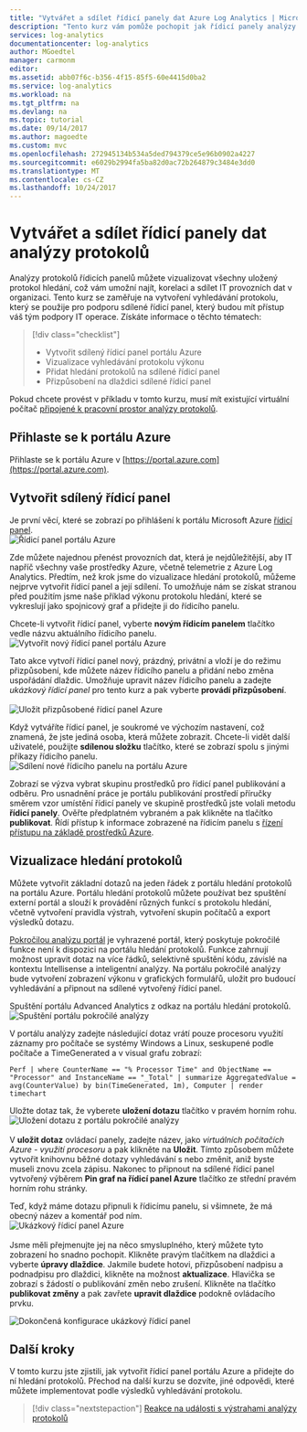 ```yaml
---
title: "Vytvářet a sdílet řídicí panely dat Azure Log Analytics | Microsoft Docs"
description: "Tento kurz vám pomůže pochopit jak řídicí panely analýzy protokolů můžete vizualizovat všechny uložený protokol hledání, budete jeden přehledu zobrazení prostředí."
services: log-analytics
documentationcenter: log-analytics
author: MGoedtel
manager: carmonm
editor: 
ms.assetid: abb07f6c-b356-4f15-85f5-60e4415d0ba2
ms.service: log-analytics
ms.workload: na
ms.tgt_pltfrm: na
ms.devlang: na
ms.topic: tutorial
ms.date: 09/14/2017
ms.author: magoedte
ms.custom: mvc
ms.openlocfilehash: 272945134b534a5ded794379ce5e96b0902a4227
ms.sourcegitcommit: e6029b2994fa5ba82d0ac72b264879c3484e3dd0
ms.translationtype: MT
ms.contentlocale: cs-CZ
ms.lasthandoff: 10/24/2017
---
```

# <a name="create-and-share-dashboards-of-log-analytics-data"></a>Vytvářet a sdílet řídicí panely dat analýzy protokolů

Analýzy protokolů řídicích panelů můžete vizualizovat všechny uložený protokol hledání, což vám umožní najít, korelaci a sdílet IT provozních dat v organizaci.  Tento kurz se zaměřuje na vytvoření vyhledávání protokolu, který se použije pro podporu sdílené řídicí panel, který budou mít přístup váš tým podpory IT operace.  Získáte informace o těchto tématech:

> [!div class="checklist"]
> * Vytvořit sdílený řídicí panel portálu Azure
> * Vizualizace vyhledávání protokolu výkonu 
> * Přidat hledání protokolů na sdílené řídicí panel 
> * Přizpůsobení na dlaždici sdílené řídicí panel

Pokud chcete provést v příkladu v tomto kurzu, musí mít existující virtuální počítač [připojené k pracovní prostor analýzy protokolů](log-analytics-quick-collect-azurevm.md).  
 
## <a name="log-in-to-azure-portal"></a>Přihlaste se k portálu Azure
Přihlaste se k portálu Azure v [https://portal.azure.com](https://portal.azure.com). 

## <a name="create-a-shared-dashboard"></a>Vytvořit sdílený řídicí panel

Je první věcí, které se zobrazí po přihlášení k portálu Microsoft Azure [řídicí panel](../azure-portal/azure-portal-dashboards.md).<br> ![Řídicí panel portálu Azure](media/log-analytics-tutorial-dashboards/log-analytics-portal-dashboard.png)

Zde můžete najednou přenést provozních dat, která je nejdůležitější, aby IT napříč všechny vaše prostředky Azure, včetně telemetrie z Azure Log Analytics.  Předtím, než krok jsme do vizualizace hledání protokolů, můžeme nejprve vytvořit řídicí panel a její sdílení.  To umožňuje nám se získat stranou před použitím jsme naše příklad výkonu protokolu hledání, které se vykreslují jako spojnicový graf a přidejte ji do řídicího panelu.  

Chcete-li vytvořit řídicí panel, vyberte **novým řídicím panelem** tlačítko vedle názvu aktuálního řídicího panelu.<br> ![Vytvořit nový řídicí panel portálu Azure](media/log-analytics-tutorial-dashboards/log-analytics-create-dashboard-01.png)

Tato akce vytvoří řídicí panel nový, prázdný, privátní a vloží je do režimu přizpůsobení, kde můžete název řídicího panelu a přidání nebo změna uspořádání dlaždic. Umožňuje upravit název řídicího panelu a zadejte *ukázkový řídicí panel* pro tento kurz a pak vyberte **provádí přizpůsobení**.<br><br> ![Uložit přizpůsobené řídicí panel Azure](media/log-analytics-tutorial-dashboards/log-analytics-create-dashboard-02.png)

Když vytváříte řídicí panel, je soukromé ve výchozím nastavení, což znamená, že jste jediná osoba, která můžete zobrazit. Chcete-li vidět další uživatelé, použijte **sdílenou složku** tlačítko, které se zobrazí spolu s jinými příkazy řídicího panelu.<br> ![Sdílení nové řídicího panelu na portálu Azure](media/log-analytics-tutorial-dashboards/log-analytics-share-dashboard.png) 

Zobrazí se výzva vybrat skupinu prostředků pro řídicí panel publikování a odběru. Pro usnadnění práce je portálu publikování prostředí příručky směrem vzor umístění řídicí panely ve skupině prostředků jste volali metodu **řídicí panely**.  Ověřte předplatném vybraném a pak klikněte na tlačítko **publikovat**.  Řídí přístup k informace zobrazené na řídicím panelu s [řízení přístupu na základě prostředků Azure](../active-directory/role-based-access-control-configure.md).   

## <a name="visualize-a-log-search"></a>Vizualizace hledání protokolů

Můžete vytvořit základní dotazů na jeden řádek z portálu hledání protokolů na portálu Azure. Portálu hledání protokolů můžete používat bez spuštění externí portál a slouží k provádění různých funkcí s protokolu hledání, včetně vytvoření pravidla výstrah, vytvoření skupin počítačů a export výsledků dotazu. 

[Pokročilou analýzu portál](https://docs.loganalytics.io/docs/Learn/Getting-Started/Getting-started-with-the-Analytics-portal) je vyhrazené portál, který poskytuje pokročilé funkce není k dispozici na portálu hledání protokolů. Funkce zahrnují možnost upravit dotaz na více řádků, selektivně spuštění kódu, závislé na kontextu Intellisense a inteligentní analýzy. Na portálu pokročilé analýzy bude vytvoření zobrazení výkonu v grafických formulářů, uložit pro budoucí vyhledávání a připnout na sdílené vytvořený řídicí panel.   

Spuštění portálu Advanced Analytics z odkaz na portálu hledání protokolů.<br> ![Spuštění portálu pokročilé analýzy](media/log-analytics-tutorial-dashboards/log-analytics-advancedportal-01.png)

V portálu analýzy zadejte následující dotaz vrátí pouze procesoru využití záznamy pro počítače se systémy Windows a Linux, seskupené podle počítače a TimeGenerated a v visual grafu zobrazí:

```
Perf | where CounterName == "% Processor Time" and ObjectName == "Processor" and InstanceName == "_Total" | summarize AggregatedValue = avg(CounterValue) by bin(TimeGenerated, 1m), Computer | render timechart
```

Uložte dotaz tak, že vyberete **uložení dotazu** tlačítko v pravém horním rohu.<br> ![Uložení dotazu z portálu pokročilé analýzy](media/log-analytics-tutorial-dashboards/log-analytics-advancedportal-02.png)<br><br> V **uložit dotaz** ovládací panely, zadejte název, jako *virtuálních počítačích Azure - využití procesoru* a pak klikněte na **Uložit**.  Tímto způsobem můžete vytvořit knihovnu běžné dotazy vyhledávání s nebo změnit, aniž byste museli znovu zcela zápisu.  Nakonec to připnout na sdílené řídicí panel vytvořený výběrem **Pin graf na řídicí panel Azure** tlačítko ze střední pravém horním rohu stránky.  

Teď, když máme dotazu připnuli k řídicímu panelu, si všimnete, že má obecný název a komentář pod ním.<br> ![Ukázkový řídicí panel Azure](media/log-analytics-tutorial-dashboards/log-analytics-modify-dashboard-01.png)<br><br>  Jsme měli přejmenujte jej na něco smysluplného, který můžete tyto zobrazení ho snadno pochopit.  Klikněte pravým tlačítkem na dlaždici a vyberte **úpravy dlaždice**.  Jakmile budete hotovi, přizpůsobení nadpisu a podnadpisu pro dlaždici, klikněte na možnost **aktualizace**.  Hlavička se zobrazí s žádostí o publikování změn nebo zrušení.  Klikněte na tlačítko **publikovat změny** a pak zavřete **upravit dlaždice** podokně ovládacího prvku.  

![Dokončená konfigurace ukázkový řídicí panel](media/log-analytics-tutorial-dashboards/log-analytics-modify-dashboard-02.png)

## <a name="next-steps"></a>Další kroky
V tomto kurzu jste zjistili, jak vytvořit řídicí panel portálu Azure a přidejte do ní hledání protokolů.  Přechod na další kurzu se dozvíte, jiné odpovědi, které můžete implementovat podle výsledků vyhledávání protokolu.  

> [!div class="nextstepaction"]
> [Reakce na události s výstrahami analýzy protokolů](log-analytics-tutorial-response.md)
